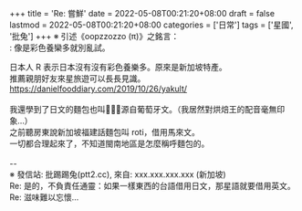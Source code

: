 +++
title = 'Re: 嘗鮮'
date = 2022-05-08T00:21:20+08:00
draft = false
lastmod = 2022-05-08T00:21:20+08:00
categories = ['日常']
tags = ['星國', '批兔']
+++
※ 引述《oopzzozzo (π)》之銘言：<br>
: 像是彩色養欒多就別亂試。<br>

日本人 R 表示日本沒有沒有彩色養樂多。原來是新加坡特產。<br>
推薦親朋好友來星旅遊可以長長見識。<br>
https://danielfooddiary.com/2019/10/26/yakult/<br>
<br>
我還學到了日文的麵包也叫，源自葡萄牙文。（我居然對烘焙王的配音毫無印象…）<br>
之前聽房東說新加坡福建話麵包叫 roti，借用馬來文。<br>
一切都合理起來了，不知道閩南地區是怎麼稱呼麵包的。<br>
<br>
--<br>
※ 發信站: 批踢踢兔(ptt2.cc), 來自: xxx.xxx.xxx.xxx (新加坡)<br>
Re: 是的，不負責任通靈：如果一樣東西的台語借用日文，那星語就要借用英文。<br>
Re: 滋味難以忘懷…<br>
